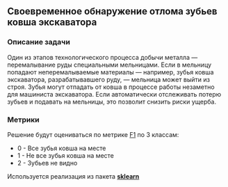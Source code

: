 ## Своевременное обнаружение отлома зубьев ковша экскаватора

### Описание задачи
Один из этапов технологического процесса добычи металла — перемалывание руды специальными мельницами. 
Если в мельницу попадают неперемалываемые материалы — например, зубья ковша экскаватора, разрабатывавшего руду, — мельница может выйти из строя. 
Зубья могут отпадать от ковша в процессе работы незаметно для машиниста экскаватора.
Если автоматически отслеживать потерю зубьев и подавать на мельницы, это позволит снизить риски ущерба.

### Метрики

Решение будут оцениваться по метрике [F1](https://en.wikipedia.org/wiki/F-score) по 3 классам:

- 0 - Все зубья ковша на месте
- 1 - Не все зубья ковша на месте
- 2 - Зубьев не видно

Используется реализация из пакета **[sklearn](https://scikit-learn.org/stable/#)**

